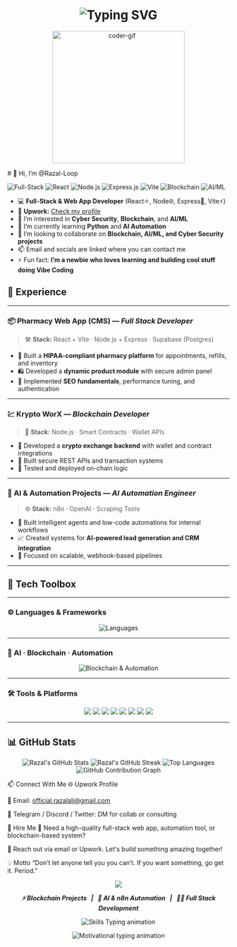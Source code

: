 <h1 align="center">
  <img src="https://readme-typing-svg.herokuapp.com?font=Fira+Code&duration=3000&pause=1000&color=00F2EA&center=true&vCenter=true&width=500&lines=👋+Hi%2C+I'm+Razal-Loop;Full-Stack+%7C+AI%2FML+%7C+Blockchain+Dev;Learning+Cybersecurity+%7C+Automation;Vibe+Coder+on+a+Journey+🚀;Launching+a+new+service+soon+🚧;Stay+tuned!+A+big+project+is+coming+💥" alt="Typing SVG" />
</h1>

<p align="center">
  <img src="https://media.giphy.com/media/qgQUggAC3Pfv687qPC/giphy.gif" width="300px" alt="coder-gif">
</p>
# 👋 Hi, I’m @Razal-Loop  

![Full-Stack](https://img.shields.io/badge/Full--Stack-Developer-blue?style=flat-square) 
![React](https://img.shields.io/badge/React-⚛️-blue?style=flat-square) 
![Node.js](https://img.shields.io/badge/Node.js-🌐-green?style=flat-square) 
![Express.js](https://img.shields.io/badge/Express-🚀-black?style=flat-square) 
![Vite](https://img.shields.io/badge/Vite-⚡-purple?style=flat-square) 
![Blockchain](https://img.shields.io/badge/Blockchain-🔗-gray?style=flat-square) 
![AI/ML](https://img.shields.io/badge/AI%2FML-🤖-yellow?style=flat-square)

- 💻 **Full-Stack & Web App Developer** (React⚛️, Node🌐, Express🚀, Vite⚡)  
- 🔗 **Upwork:** [Check my profile](https://www.upwork.com/freelancers/~01be37a636d42a689e?mp_source=share)  
- 👀 I’m interested in **Cyber Security**, **Blockchain**, and **AI/ML**  
- 🌱 I’m currently learning **Python** and **AI Automation**  
- 💞️ I’m looking to collaborate on **Blockchain, AI/ML, and Cyber Security projects**  
- 📫 Email and socials are linked where you can contact me  
- ⚡ Fun fact: **I’m a newbie who loves learning and building cool stuff doing Vibe Coding**  

## 💼 Experience

---

### 📦 Pharmacy Web App (CMS) — *Full Stack Developer*  
> 🛠 **Stack:** React + Vite · Node.js + Express · Supabase (Postgres)

- 🏥 Built a **HIPAA-compliant pharmacy platform** for appointments, refills, and inventory  
- 🛍 Developed a **dynamic product module** with secure admin panel  
- 🚀 Implemented **SEO fundamentals**, performance tuning, and authentication

---

### 💹 Krypto WorX — *Blockchain Developer*  
> 🔐 **Stack:** Node.js · Smart Contracts · Wallet APIs

- 💱 Developed a **crypto exchange backend** with wallet and contract integrations  
- 📡 Built secure REST APIs and transaction systems  
- 🧪 Tested and deployed on-chain logic

---

### 🤖 AI & Automation Projects — *AI Automation Engineer*  
> ⚙️ **Stack:** n8n · OpenAI · Scraping Tools

- 🤖 Built intelligent agents and low-code automations for internal workflows  
- 📈 Created systems for **AI-powered lead generation and CRM integration**  
- 🔄 Focused on scalable, webhook-based pipelines

---

## 🧰 Tech Toolbox

---

### ⚙️ Languages & Frameworks  
<p align="center">
  <img src="https://skillicons.dev/icons?i=js,ts,react,next,nodejs,express,vite,html,css,tailwind,bootstrap,python,java,cpp&theme=light" alt="Languages" />
</p>

---

### 🧠 AI · Blockchain · Automation  
<p align="center">
  <img src="https://skillicons.dev/icons?i=web3,solidity,mongodb,postgres,docker,git,github&theme=light" alt="Blockchain & Automation" />
</p>

---

### 🛠 Tools & Platforms  
<p align="center">
  <img src="https://img.shields.io/badge/n8n-Automation-red?style=flat-square&logo=n8n&logoColor=white" />
  <img src="https://img.shields.io/badge/OpenAI-AI-412991?style=flat-square&logo=openai&logoColor=white" />
  <img src="https://img.shields.io/badge/Firebase-Backend-yellow?style=flat-square&logo=firebase&logoColor=black" />
  <img src="https://img.shields.io/badge/Supabase-Postgres-3FCF8E?style=flat-square&logo=supabase&logoColor=white" />
  <img src="https://img.shields.io/badge/Vercel-Hosting-black?style=flat-square&logo=vercel&logoColor=white" />
  <img src="https://img.shields.io/badge/Netlify-Deploy-00C7B7?style=flat-square&logo=netlify&logoColor=white" />
  <img src="https://img.shields.io/badge/Framer-Design-0A0A23?style=flat-square&logo=framer&logoColor=white" />
  <img src="https://img.shields.io/badge/VS%20Code-Editor-007ACC?style=flat-square&logo=visual-studio-code&logoColor=white" />
</p>

---



## 📊 GitHub Stats

<p align="center">
  <img src="https://github-readme-stats.vercel.app/api?username=Razal-Loop&show_icons=true&theme=tokyonight&hide_title=true" alt="Razal's GitHub Stats" />
  <img src="https://github-readme-streak-stats.herokuapp.com?user=Razal-Loop&theme=tokyonight_duo" alt="Razal's GitHub Streak" />
  <img src="https://github-readme-stats.vercel.app/api/top-langs/?username=Razal-Loop&layout=compact&theme=tokyonight" alt="Top Languages" />
  <img src="https://github-profile-summary-cards.vercel.app/api/cards/profile-details?username=Razal-Loop&theme=tokyonight" alt="GitHub Contribution Graph" />
</p>


📫 Connect With Me
🌐 Upwork Profile

📧 Email: official.razalali@gmail.com

💬 Telegram / Discord / Twitter: DM for collab or consulting

💸 Hire Me
🔧 Need a high-quality full-stack web app, automation tool, or blockchain-based system?

📩 Reach out via email or Upwork. Let's build something amazing together!

💡 Motto
“Don’t let anyone tell you you can’t. If you want something, go get it. Period.”

<p align="center">
  <img src="https://capsule-render.vercel.app/api?type=waving&color=0:00F2EA,100:000000&height=120&section=footer&text=Thanks%20for%20visiting!&fontColor=ffffff"/>
</p>

<p align="center">
  <b><i>⚡ Blockchain Projects &nbsp; | &nbsp; 🤖 AI & n8n Automation &nbsp; | &nbsp; 🧑‍💻 Full Stack Development</i></b>
</p>

<p align="center">
  <img src="https://readme-typing-svg.demolab.com?font=Fira+Code&weight=500&size=22&pause=1000&color=00F2EA&center=true&vCenter=true&multiline=true&width=600&lines=Building+secure+Blockchain+dApps;Automating+tasks+with+AI+%26+n8n;Crafting+end-to-end+web+experiences" alt="Skills Typing animation" />
</p>

<p align="center">
  <img src="https://readme-typing-svg.demolab.com?font=Courier+Prime&duration=4000&pause=1000&color=FFFFFF&center=true&vCenter=true&width=650&lines=Stay+curious+%F0%9F%8C%9F+Keep+building.;Every+line+of+code+is+a+step+towards+mastery.;Learn%2C+Build%2C+Repeat+%E2%9C%A8;Your+future+self+will+thank+you+for+starting+today." alt="Motivational typing animation" />
</p>


